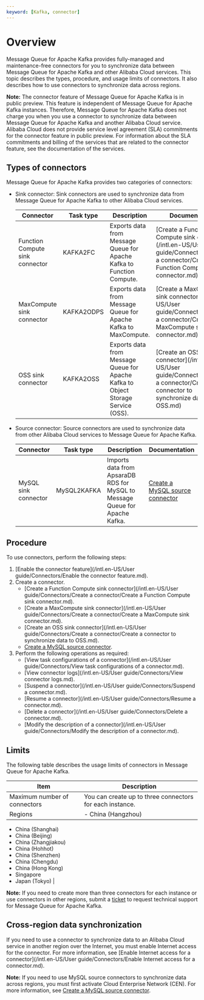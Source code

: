 ```yaml
---
keyword: [Kafka, connector]
---
```


# Overview

Message Queue for Apache Kafka provides fully-managed and maintenance-free connectors for you to synchronize data between Message Queue for Apache Kafka and other Alibaba Cloud services. This topic describes the types, procedure, and usage limits of connectors. It also describes how to use connectors to synchronize data across regions.

**Note:** The connector feature of Message Queue for Apache Kafka is in public preview. This feature is independent of Message Queue for Apache Kafka instances. Therefore, Message Queue for Apache Kafka does not charge you when you use a connector to synchronize data between Message Queue for Apache Kafka and another Alibaba Cloud service. Alibaba Cloud does not provide service level agreement \(SLA\) commitments for the connector feature in public preview. For information about the SLA commitments and billing of the services that are related to the connector feature, see the documentation of the services.

## Types of connectors

Message Queue for Apache Kafka provides two categories of connectors:

-   Sink connector: Sink connectors are used to synchronize data from Message Queue for Apache Kafka to other Alibaba Cloud services.

    |Connector|Task type|Description|Documentation|
    |---------|---------|-----------|-------------|
    |Function Compute sink connector|KAFKA2FC|Exports data from Message Queue for Apache Kafka to Function Compute.|[Create a Function Compute sink connector](/intl.en-US/User guide/Connectors/Create a connector/Create a Function Compute sink connector.md)|
    |MaxCompute sink connector|KAFKA2ODPS|Exports data from Message Queue for Apache Kafka to MaxCompute.|[Create a MaxCompute sink connector](/intl.en-US/User guide/Connectors/Create a connector/Create a MaxCompute sink connector.md)|
    |OSS sink connector|KAFKA2OSS|Exports data from Message Queue for Apache Kafka to Object Storage Service \(OSS\).|[Create an OSS sink connector](/intl.en-US/User guide/Connectors/Create a connector/Create a connector to synchronize data to OSS.md)|

-   Source connector: Source connectors are used to synchronize data from other Alibaba Cloud services to Message Queue for Apache Kafka.

    |Connector|Task type|Description|Documentation|
    |---------|---------|-----------|-------------|
    |MySQL sink connector|MySQL2KAFKA|Imports data from ApsaraDB RDS for MySQL to Message Queue for Apache Kafka.|[Create a MySQL source connector]()|


## Procedure

To use connectors, perform the following steps:

1.  [Enable the connector feature](/intl.en-US/User guide/Connectors/Enable the connector feature.md).
2.  Create a connector.
    -   [Create a Function Compute sink connector](/intl.en-US/User guide/Connectors/Create a connector/Create a Function Compute sink connector.md).
    -   [Create a MaxCompute sink connector](/intl.en-US/User guide/Connectors/Create a connector/Create a MaxCompute sink connector.md).
    -   [Create an OSS sink connector](/intl.en-US/User guide/Connectors/Create a connector/Create a connector to synchronize data to OSS.md).
    -   [Create a MySQL source connector]().
3.  Perform the following operations as required:
    -   [View task configurations of a connector](/intl.en-US/User guide/Connectors/View task configurations of a connector.md).
    -   [View connector logs](/intl.en-US/User guide/Connectors/View connector logs.md).
    -   [Suspend a connector](/intl.en-US/User guide/Connectors/Suspend a connector.md).
    -   [Resume a connector](/intl.en-US/User guide/Connectors/Resume a connector.md).
    -   [Delete a connector](/intl.en-US/User guide/Connectors/Delete a connector.md).
    -   [Modify the description of a connector](/intl.en-US/User guide/Connectors/Modify the description of a connector.md).

## Limits

The following table describes the usage limits of connectors in Message Queue for Apache Kafka.

|Item|Description|
|----|-----------|
|Maximum number of connectors|You can create up to three connectors for each instance.|
|Regions|-   China \(Hangzhou\)
-   China \(Shanghai\)
-   China \(Beijing\)
-   China \(Zhangjiakou\)
-   China \(Hohhot\)
-   China \(Shenzhen\)
-   China \(Chengdu\)
-   China \(Hong Kong\)
-   Singapore
-   Japan \(Tokyo\) |

**Note:** If you need to create more than three connectors for each instance or use connectors in other regions, submit a [ticket](https://workorder-intl.console.aliyun.com/#/ticket/add/?productId=1352) to request technical support for Message Queue for Apache Kafka.

## Cross-region data synchronization

If you need to use a connector to synchronize data to an Alibaba Cloud service in another region over the Internet, you must enable Internet access for the connector. For more information, see [Enable Internet access for a connector](/intl.en-US/User guide/Connectors/Enable Internet access for a connector.md).

**Note:** If you need to use MySQL source connectors to synchronize data across regions, you must first activate Cloud Enterprise Network \(CEN\). For more information, see [Create a MySQL source connector]().

